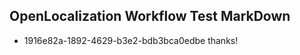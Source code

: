## OpenLocalization Workflow Test MarkDown
* 1916e82a-1892-4629-b3e2-bdb3bca0edbe thanks!

<!--HONumber=Sep16_HO1-->


